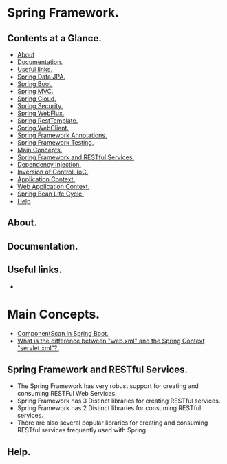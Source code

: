 # Spring Framework.





## Contents at a Glance.
* [About](#about)
* [Documentation.](#documentation)
* [Useful links.](#useful-links)
* [Spring Data JPA.](https://github.com/descriptions-of-it-technologies/spring-data-jpa)
* [Spring Boot.](https://github.com/descriptions-of-it-technologies/spring-boot)
* [Spring MVC.](https://github.com/descriptions-of-it-technologies/spring-mvc)
* [Spring Cloud.](https://github.com/descriptions-of-it-technologies/spring-cloud)
* [Spring Security.](https://github.com/descriptions-of-it-technologies/spring-security)
* [Spring WebFlux.](https://github.com/descriptions-of-it-technologies/spring-webflux)
* [Spring RestTemplate.](https://github.com/descriptions-of-it-technologies/spring-resttemplate)
* [Spring WebClient.](https://github.com/descriptions-of-it-technologies/spring-webclient)
* [Spring Framework Annotations.](spring-framework-annotations.md)
* [Spring Framework Testing.](spring-framework-testing.md)
* [Main Concepts.](#main-concepts)
* [Spring Framework and RESTful Services.](#spring-framework-and-restful-services)
* [Dependency Injection.](additional-files/dpendency-injection.md)
* [Inversion of Control. IoC.](additional-files/inversion-of-control.md)
* [Application Context.](https://github.com/descriptions-of-it-technologies/spring-framework/blob/master/additional-files/application-context.md)
* [Web Application Context.](https://github.com/descriptions-of-it-technologies/spring-mvc/blob/master/additional-files/web-application-context.md)
* [Spring Bean Life Cycle.](additional-files/spring-bean-life-cycle.md)
* [Help](#help)





## About.





## Documentation.





## Useful links.
* []()





# Main Concepts.
* [ComponentScan in Spring Boot.]()
* [What is the difference between "web.xml" and the Spring Context "servlet.xml"?.]()





## Spring Framework and RESTful Services.
* The Spring Framework has very robust support for creating and consuming RESTFul Web Services.
* Spring Framework has 3 Distinct libraries for creating RESTful services.
* Spring Framework has 2 Distinct libraries for consuming RESTful services.
* There are also several popular libraries for creating and consuming RESTful services frequently used with Spring.





## Help.
